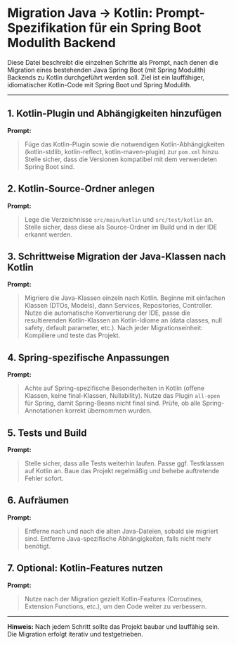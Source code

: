 # Migration Java → Kotlin: Prompt-Spezifikation für ein Spring Boot Modulith Backend

Diese Datei beschreibt die einzelnen Schritte als Prompt, nach denen die Migration eines bestehenden Java Spring Boot (mit Spring Modulith) Backends zu Kotlin durchgeführt werden soll. Ziel ist ein lauffähiger, idiomatischer Kotlin-Code mit Spring Boot und Spring Modulith.

---

## 1. Kotlin-Plugin und Abhängigkeiten hinzufügen

**Prompt:**
> Füge das Kotlin-Plugin sowie die notwendigen Kotlin-Abhängigkeiten (kotlin-stdlib, kotlin-reflect, kotlin-maven-plugin) zur `pom.xml` hinzu. Stelle sicher, dass die Versionen kompatibel mit dem verwendeten Spring Boot sind. 

## 2. Kotlin-Source-Ordner anlegen

**Prompt:**
> Lege die Verzeichnisse `src/main/kotlin` und `src/test/kotlin` an. Stelle sicher, dass diese als Source-Ordner im Build und in der IDE erkannt werden.

## 3. Schrittweise Migration der Java-Klassen nach Kotlin

**Prompt:**
> Migriere die Java-Klassen einzeln nach Kotlin. Beginne mit einfachen Klassen (DTOs, Models), dann Services, Repositories, Controller. Nutze die automatische Konvertierung der IDE, passe die resultierenden Kotlin-Klassen an Kotlin-Idiome an (data classes, null safety, default parameter, etc.). Nach jeder Migrationseinheit: Kompiliere und teste das Projekt.

## 4. Spring-spezifische Anpassungen

**Prompt:**
> Achte auf Spring-spezifische Besonderheiten in Kotlin (offene Klassen, keine final-Klassen, Nullability). Nutze das Plugin `all-open` für Spring, damit Spring-Beans nicht final sind. Prüfe, ob alle Spring-Annotationen korrekt übernommen wurden.

## 5. Tests und Build

**Prompt:**
> Stelle sicher, dass alle Tests weiterhin laufen. Passe ggf. Testklassen auf Kotlin an. Baue das Projekt regelmäßig und behebe auftretende Fehler sofort.

## 6. Aufräumen

**Prompt:**
> Entferne nach und nach die alten Java-Dateien, sobald sie migriert sind. Entferne Java-spezifische Abhängigkeiten, falls nicht mehr benötigt.

## 7. Optional: Kotlin-Features nutzen

**Prompt:**
> Nutze nach der Migration gezielt Kotlin-Features (Coroutines, Extension Functions, etc.), um den Code weiter zu verbessern.

---

**Hinweis:**
Nach jedem Schritt sollte das Projekt baubar und lauffähig sein. Die Migration erfolgt iterativ und testgetrieben. 